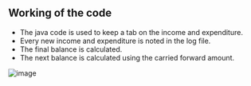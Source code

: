 ## Working of the code

* The java code is used to keep a tab on the income and expenditure.
* Every new income and expenditure is noted in the log file.
* The final balance is calculated.
* The next balance is calculated using the carried forward amount.

![image](https://github.com/ISHA-2112/ISHA-DESAI-ISS-ASSIGNMENT/assets/89999331/d11c9796-1a47-49a5-b74e-41e3b52cdad8)
